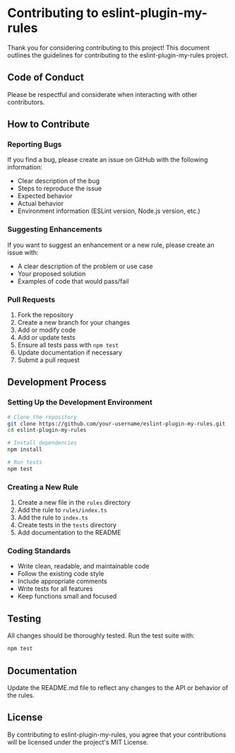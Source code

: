 # Contributing to eslint-plugin-my-rules

Thank you for considering contributing to this project! This document outlines the guidelines for contributing to the eslint-plugin-my-rules project.

## Code of Conduct

Please be respectful and considerate when interacting with other contributors.

## How to Contribute

### Reporting Bugs

If you find a bug, please create an issue on GitHub with the following information:
- Clear description of the bug
- Steps to reproduce the issue
- Expected behavior
- Actual behavior
- Environment information (ESLint version, Node.js version, etc.)

### Suggesting Enhancements

If you want to suggest an enhancement or a new rule, please create an issue with:
- A clear description of the problem or use case
- Your proposed solution
- Examples of code that would pass/fail

### Pull Requests

1. Fork the repository
2. Create a new branch for your changes
3. Add or modify code
4. Add or update tests
5. Ensure all tests pass with `npm test`
6. Update documentation if necessary
7. Submit a pull request

## Development Process

### Setting Up the Development Environment

```sh
# Clone the repository
git clone https://github.com/your-username/eslint-plugin-my-rules.git
cd eslint-plugin-my-rules

# Install dependencies
npm install

# Run tests
npm test
```

### Creating a New Rule

1. Create a new file in the `rules` directory
2. Add the rule to `rules/index.ts`
3. Add the rule to `index.ts`
4. Create tests in the `tests` directory
5. Add documentation to the README

### Coding Standards

- Write clean, readable, and maintainable code
- Follow the existing code style
- Include appropriate comments
- Write tests for all features
- Keep functions small and focused

## Testing

All changes should be thoroughly tested. Run the test suite with:

```sh
npm test
```

## Documentation

Update the README.md file to reflect any changes to the API or behavior of the rules.

## License

By contributing to eslint-plugin-my-rules, you agree that your contributions will be licensed under the project's MIT License. 